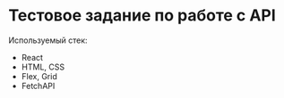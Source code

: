 # Тестовое задание по работе с API

Используемый стек:

* React
* HTML, CSS
* Flex, Grid
* FetchAPI


